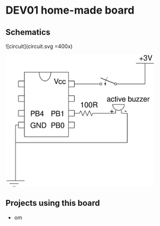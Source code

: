 # DEV01 home-made board

## Schematics

![circuit](circuit.svg =400x)

<img src="circuit.svg" width="400">

## Projects using this board

* om

